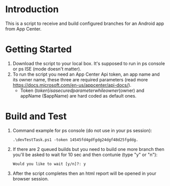 # Introduction 
This is a script to receive and build configured branches for an Android app from App Center.

# Getting Started
1.	Download the script to your local box. It's supposed to run in ps console or ps ISE (mode doesn't matter).
2.	To run the script you need an App Center Api token, an app name and its owner name, these three are required parameters (read more https://docs.microsoft.com/en-us/appcenter/api-docs/).
    - Token ($token) is a secured parameter while owner ($owner) and appName ($appName) are hard coded as default ones.
    
# Build and Test

1.	Command example for ps console (do not use in your ps session):  
    ```
    .\devTestTask.ps1 -token 14545fd4gdfgdg24dgf48d25fgddg.   
    ```
2. If there are 2 queued builds but you need to build one more branch then you'll be asked to wait for 10 sec and then contunie (type "y" or "n"):
    ```
    Would you like to wait [y/n]?: y
    ```

3. After the script completes then an html report will be opened in your browser session. 
